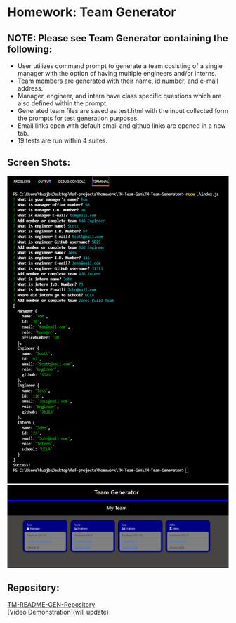 # Homework: Team Generator

## NOTE: Please see Team Generator containing the following:

* User utilizes command prompt to generate a team  cosisting of a single manager with the option of having multiple engineers and/or interns.
* Team members are generated with their name, id number, and e-mail address.
* Manager, engineer, and intern have class specific questions which are also defined within the prompt.
* Generated team files are saved as test.html with the input collected form the prompts for test generation purposes.
* Email links open with default email and github links are opened in a new tab.
* 19 tests are run within 4 suites.

## Screen Shots:  
![Preview](https://github.com/T0930/TM-Team-Generator/blob/main/images/input1.png?raw=true)
![Preview](https://github.com/T0930/TM-Team-Generator/blob/main/images/result.png?raw=true)


## Repository:
[TM-README-GEN-Repository](https://github.com/T0930/TM-Team-Generator)
<br>
[Video Demonstration](will update)


